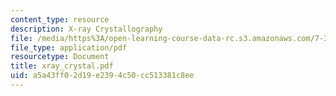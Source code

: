 ```yaml
---
content_type: resource
description: X-ray Crystallography
file: /media/https%3A/open-learning-course-data-rc.s3.amazonaws.com/7-343-protein-folding-misfolding-and-human-disease-fall-2004/a5a43ff02d19e2394c50cc513381c8ee_xray_crystal.pdf
file_type: application/pdf
resourcetype: Document
title: xray_crystal.pdf
uid: a5a43ff0-2d19-e239-4c50-cc513381c8ee
---
```

